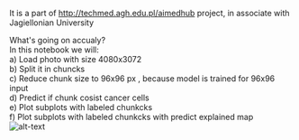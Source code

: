 It is a part of http://techmed.agh.edu.pl/aimedhub project, in associate with Jagiellonian University

What's going on accualy?  <br/>
In this notebook we will:<br/>
a) Load photo with size 4080x3072<br/>
b) Split it in chuncks<br/>
c) Reduce chunk size to 96x96 px , because model is trained for 96x96 input<br/>
d) Predict if chunk cosist cancer cells<br/>
e) Plot subplots with labeled chunkcks<br/>
f) Plot subplots with labeled chunkcks with predict explained map<br/>
![alt-text](http://chemmaks.pl/NormalnePredykcja.png)
